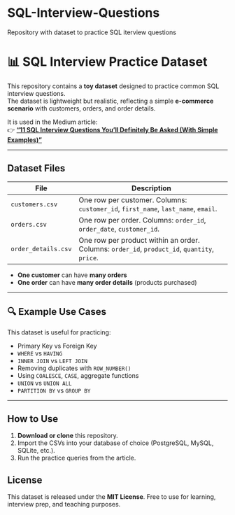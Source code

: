 # SQL-Interview-Questions
Repository with dataset to practice SQL iterview questions

# 📊 SQL Interview Practice Dataset  

This repository contains a **toy dataset** designed to practice common SQL interview questions.  
The dataset is lightweight but realistic, reflecting a simple **e-commerce scenario** with customers, orders, and order details.  

It is used in the Medium article:  
👉 [**“11 SQL Interview Questions You’ll Definitely Be Asked (With Simple Examples)”**](#)  
 

---

## Dataset Files  

| File | Description |
|------|------------|
| `customers.csv`     | One row per customer. Columns: `customer_id`, `first_name`, `last_name`, `email`. |
| `orders.csv`        | One row per order. Columns: `order_id`, `order_date`, `customer_id`. |
| `order_details.csv` | One row per product within an order. Columns: `order_id`, `product_id`, `quantity`, `price`. |


- **One customer** can have **many orders**  
- **One order** can have **many order details** (products purchased)  

---

## 🔍 Example Use Cases  

This dataset is useful for practicing:  

- Primary Key vs Foreign Key  
- `WHERE` vs `HAVING`  
- `INNER JOIN` vs `LEFT JOIN`  
- Removing duplicates with `ROW_NUMBER()`  
- Using `COALESCE`, `CASE`, aggregate functions  
- `UNION` vs `UNION ALL`  
- `PARTITION BY` vs `GROUP BY`  

---

## How to Use

1. **Download or clone** this repository.  
2. Import the CSVs into your database of choice (PostgreSQL, MySQL, SQLite, etc.).  
3. Run the practice queries from the article.

## License

This dataset is released under the **MIT License**.
Free to use for learning, interview prep, and teaching purposes.
